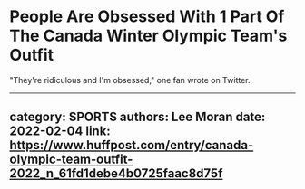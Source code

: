 # People Are Obsessed With 1 Part Of The Canada Winter Olympic Team's Outfit

"They're ridiculous and I'm obsessed," one fan wrote on Twitter.

---
category: SPORTS
authors: Lee Moran
date: 2022-02-04
link: https://www.huffpost.com/entry/canada-olympic-team-outfit-2022_n_61fd1debe4b0725faac8d75f
---
